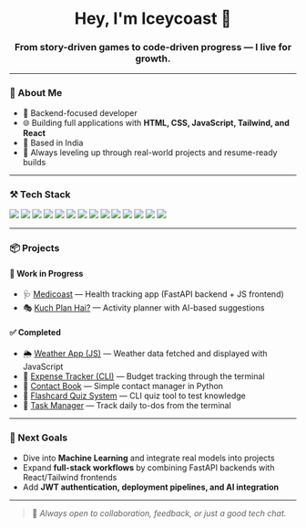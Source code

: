 <h1 align="center">Hey, I'm Iceycoast 👋</h1>
<h3 align="center">From story-driven games to code-driven progress — I live for growth.</h3>

---

### 🧠 About Me

- 🐍 Backend-focused developer 
- 🌐 Building full applications with **HTML, CSS, JavaScript, Tailwind, and React**    
- 📍 Based in India  
- 🚀 Always leveling up through real-world projects and resume-ready builds  

---

### ⚒️ Tech Stack

<p>
  <img src="https://img.shields.io/badge/Python-3776AB?style=for-the-badge&logo=python&logoColor=white"/>
  <img src="https://img.shields.io/badge/FastAPI-009688?style=for-the-badge&logo=fastapi&logoColor=white"/>
  <img src="https://img.shields.io/badge/SQLite-003B57?style=for-the-badge&logo=sqlite&logoColor=white"/>
  <img src="https://img.shields.io/badge/PostgreSQL-4169E1?style=for-the-badge&logo=postgresql&logoColor=white"/>
  <img src="https://img.shields.io/badge/MySQL-4479A1?style=for-the-badge&logo=mysql&logoColor=white"/>
  <img src="https://img.shields.io/badge/JavaScript-F7DF1E?style=for-the-badge&logo=javascript&logoColor=black"/>
  <img src="https://img.shields.io/badge/HTML5-E34F26?style=for-the-badge&logo=html5&logoColor=white"/>
  <img src="https://img.shields.io/badge/CSS3-1572B6?style=for-the-badge&logo=css3&logoColor=white"/>
  <img src="https://img.shields.io/badge/TailwindCSS-38B2AC?style=for-the-badge&logo=tailwindcss&logoColor=white"/>
  <img src="https://img.shields.io/badge/React-61DAFB?style=for-the-badge&logo=react&logoColor=black"/>
  <img src="https://img.shields.io/badge/JSON-000000?style=for-the-badge&logo=json&logoColor=white"/>
  <img src="https://img.shields.io/badge/Git-F05032?style=for-the-badge&logo=git&logoColor=white"/>
  <img src="https://img.shields.io/badge/CLI-111111?style=for-the-badge"/>
  <img src="https://img.shields.io/badge/JWT-000000?style=for-the-badge&logo=jsonwebtokens&logoColor=white"/>

</p>

---

### 📦 Projects

#### 🚧 Work in Progress
- 🩺 [Medicoast](https://github.com/Iceycoast/Medicoast) — Health tracking app (FastAPI backend + JS frontend)  
- 🎭 [Kuch Plan Hai?](https://github.com/Iceycoast/Kuch-Plan-Hai) — Activity planner with AI-based suggestions  

#### ✅ Completed
- 🌦️ [Weather App (JS)](https://github.com/Iceycoast/JS-prac/tree/main/weather%20app) — Weather data fetched and displayed with JavaScript  
- 💸 [Expense Tracker (CLI)](https://github.com/Iceycoast/Personal-Expense-Tracker-CLI-Version-) — Budget tracking through the terminal  
- 📒 [Contact Book](https://github.com/Iceycoast/Contact-book) — Simple contact manager in Python  
- 🧠 [Flashcard Quiz System](https://github.com/Iceycoast/Flashquiz) — CLI quiz tool to test knowledge  
- 📝 [Task Manager](https://github.com/Iceycoast/Task-Manager) — Track daily to-dos from the terminal  

---

### 🎯 Next Goals
- Dive into **Machine Learning** and integrate real models into projects  
- Expand **full-stack workflows** by combining FastAPI backends with React/Tailwind frontends  
- Add **JWT authentication, deployment pipelines, and AI integration**  

---

> 💬 *Always open to collaboration, feedback, or just a good tech chat.*
